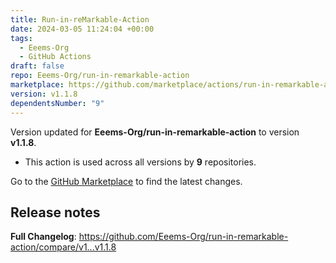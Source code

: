 ```yaml
---
title: Run-in-reMarkable-Action
date: 2024-03-05 11:24:04 +00:00
tags:
  - Eeems-Org
  - GitHub Actions
draft: false
repo: Eeems-Org/run-in-remarkable-action
marketplace: https://github.com/marketplace/actions/run-in-remarkable-action
version: v1.1.8
dependentsNumber: "9"
---
```



Version updated for **Eeems-Org/run-in-remarkable-action** to version **v1.1.8**.
- This action is used across all versions by **9** repositories.

Go to the [GitHub Marketplace](https://github.com/marketplace/actions/run-in-remarkable-action) to find the latest changes.

## Release notes

**Full Changelog**: https://github.com/Eeems-Org/run-in-remarkable-action/compare/v1...v1.1.8
